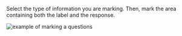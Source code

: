 Select the type of information you are marking. Then, mark the area containing both the label and the response. 

![example of marking a questions](assets/hs_example_marking.gif)
